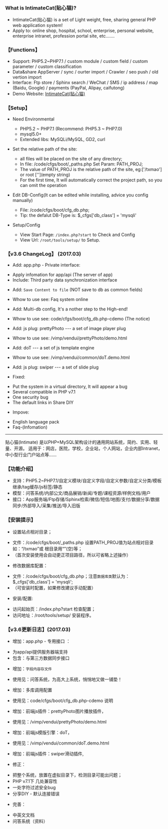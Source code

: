 


### What is IntimateCat(贴心猫)?

* IntimateCat(贴心猫) is a set of Light weight, free, sharing general PHP web application system!
* Apply to: online shop, hospital, school, enterprise, personal website, enterprise intranet, profession portal site, etc.......

### 【Functions】

* Support: PHP5.2~PHP7.1 / custom module / custom field / custom parameter / custom classification
* Data&share AppServer / sync / ourter import / Crawler / seo push / old vertion import
* Interface: Ftp store / Sphinx search / WeChat / SMS / ip address / map (Baidu, Google) / payments (PayPal, Alipay, caifutong)
* Demo Website: [IntimateCat(贴心猫)](http://txmao.txjia.com/)

### 【Setup】

* Need Environmental
  - PHP5.2 ~ PHP7.1 (Recommend: PHP5.3 ~ PHP7.0)
  - mysql5.0+
  - Extended libs: MySQLi/MySQL, GD2, curl

* Set the relative path of the site: 
  - all files will be placed on the site of any directory; 
  - In file: /code/cfgs/boot/_paths.php Set Param: PATH_PROJ; 
  - The value of PATH_PROJ is the relative path of the site, eg:['/txmao'] or root [''](empty string)
  - For the first time, It will automatically correct the project path, so you can omit the operation

* Edit DB-Config(It can be edited while installing, advice you config manually) 
  - File: /code/cfgs/boot/cfg_db.php; 
  - Tip: the defalut DB-Type is: $_cfgs['db_class'] = 'mysqli'

* Setup/Config 
  - View Start Page: `/index.php?start` to Check and Config
  - View Url: `/root/tools/setup/` to Setup.

### 【v3.6 ChangeLog】 (2017.03)

* Add: app.php - Private interface:
 - Apply infomation for app/api (The server of app)
 - Include: Third party data synchronization interface

* Add: `Save Content to file` (NOT save to db as common fields)
 - Whow to use see: Faq system online
* Add: Multi-db config, It's a nother step to the High-end!
 - Whow to use see: code/cfgs/boot/cfg_db.php-cdemo (The notice)
* Add: js plug: prettyPhoto --- a set of image player plug
 - Whow to use see: /vimp/vendui/prettyPhoto/demo.html
* Add: doT --- a set of js template engine
 - Whow to use see: /vimp/vendui/common/doT.demo.html
* Add: js plug: swiper --- a set of slide plug

* Fixed: 
 - Put the system in a virtual directory, It will appear a bug
 - Several compatible in PHP v7.1
 - One security bug
 - The default links in Share DIY

* Impove: 
 - English language pack
 - Faq-(Infomation)


--- --- --- --- --- --- --- --- --- 

贴心猫(Intimate) 是以PHP+MySQL架构设计的通用网站系统，简约、实用、轻量、开源。
适用于：网店，医院，学校，企业站，个人网站，企业内部Intranet，中小型行业门户站点等……

### 【功能介绍】

* 支持：PHP5.2~PHP7.1/自定义模块/自定义字段/自定义参数/自定义分类/模板继承/tag缓存/js标签/静态
* 模型：问答系统/内部公文/商品展销/新闻/专题/课程资源/样例文档/用户
* 接口：App服务端/Ftp存储/Sphinx检索/微信/短信/地图/支付/数据分享/数据同步/外部导入/采集/推送/导入旧版

### 【安装提示】

* 设置站点相对目录；

 - 文件：/code/cfgs/boot/_paths.php 设置PATH_PROJ值为站点相对目录如：“/txmao”或 根目录用“”(空)等；
 - （首次安装使用会自动更正项目路径，所以可省略上述操作）

* 修改数据库配置：

 - 文件：/code/cfgs/boot/cfg_db.php；注意`数据库类`默认为：$_cfgs['db_class'] = 'mysqli';
 - （可安装时配置，如果修改建议手动配置）

* 安装/配置:  

 - 访问起始页：/index.php?start 检查配置；  
 - 访问地址：/root/tools/setup/ 安装程序。  


### 【v3.6更新日志】(2017.03)

* 增加：app.php - 专用接口 ：
 - 为app/api提供服务器端支持
 - 包含：与第三方数据同步接口

* 增加：`字段内容存文件`
 - 使用见：问答系统，为高大上系统，悄悄地又做一铺垫！
* 增加：多库调用配置
 - 使用见：code/cfgs/boot/cfg_db.php-cdemo 说明
* 增加：前端js插件：prettyPhoto图片播放插件，
 - 使用见：/vimp/vendui/prettyPhoto/demo.html
* 增加：前端js模版引擎：doT，
 - 使用见：/vimp/vendui/common/doT.demo.html
* 增加：前端js插件：swiper滑动插件, 

* 修正：
 - 把整个系统，放置在虚拟目录下，检测目录可能出问题；
 - PHP v7.1下 几处兼容性
 - 一处字符过滤安全bug
 - 分享DIY - 默认连接错误

* 完善：
 - 中英文文档
 - 问答系统（资料）
 
